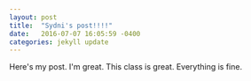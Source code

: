 ```yaml
---
layout: post
title:  "Sydni's post!!!!"
date:   2016-07-07 16:05:59 -0400
categories: jekyll update
---
```

Here's my post. I'm great. This class is great. Everything is fine.

